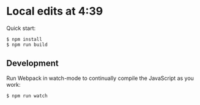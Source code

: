# Local edits at 4:39

Quick start:

```
$ npm install
$ npm run build
````

## Development

Run Webpack in watch-mode to continually compile the JavaScript as you work:

```
$ npm run watch
```
